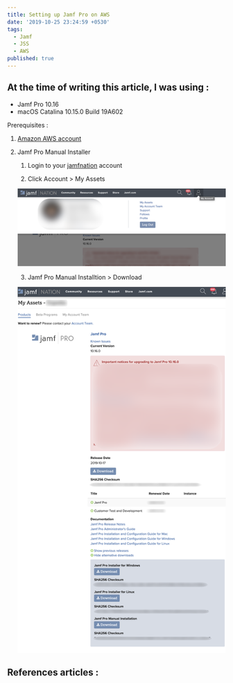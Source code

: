 ```yaml
---
title: Setting up Jamf Pro on AWS
date: '2019-10-25 23:24:59 +0530'
tags:
  - Jamf
  - JSS
  - AWS
published: true
---
```


## At the time of writing this article,  I was using :
- Jamf Pro 10.16
- macOS Catalina 10.15.0 Build 19A602

Prerequisites :
1. [Amazon AWS account](https://aws.amazon.com/free/)
2. Jamf Pro Manual Installer
	1. Login to your [jamfnation](https://www.jamf.com/jamf-nation/) account

    2. Click Account > My Assets

    ![1.png](/images/jss-on-aws/1.png)

    3. Jamf Pro Manual Installtion > Download

    ![2.png](/images/jss-on-aws/2.png)


## References articles :

